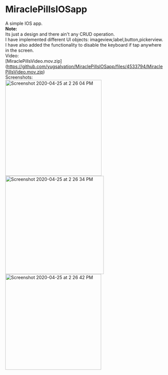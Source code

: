 # MiraclePillsIOSapp
A simple IOS app.<br/>
<b>Note:</b> <br/>
Its just a design and there ain't any CRUD operation.<br/>
I have implemented different UI objects: imageview,label,button,pickerview.<br/>
I have also added the functionality to disable the keyboard if tap anywhere in the screen.<br/>
Video:<br/>
[MiraclePillsVideo.mov.zip]
<br/>(https://github.com/yugsalvation/MiraclePillsIOSapp/files/4533794/MiraclePillsVideo.mov.zip) <br/>
Screenshots: <br/>
<img width="303" alt="Screenshot 2020-04-25 at 2 26 04 PM" src="https://user-images.githubusercontent.com/33853459/80287778-3f017a80-8701-11ea-9462-407684a129c2.png">
<img width="310" alt="Screenshot 2020-04-25 at 2 26 34 PM" src="https://user-images.githubusercontent.com/33853459/80287780-3f9a1100-8701-11ea-9d26-f56e6c590f0a.png">
<img width="302" alt="Screenshot 2020-04-25 at 2 26 42 PM" src="https://user-images.githubusercontent.com/33853459/80287779-3f017a80-8701-11ea-92fe-e5ba7063fe38.png">
